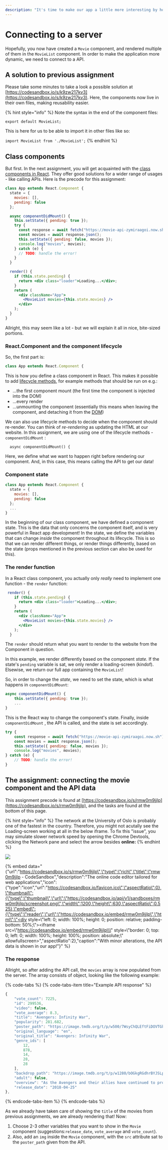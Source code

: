```yaml
---
description: "It's time to make our app a little more interesting by hooking it up to a server! \U0001F913"
---
```


# Connecting to a server

Hopefully, you now have created a `Movie` component, and rendered multiple of them in the `MovieList` component. In order to make the application more dynamic, we need to connect to a API.

## A solution to previous assignment

Please take some minutes to take a look a possible solution at [https://codesandbox.io/s/k9zw217kv3](https://codesandbox.io/s/k9zw217kv3). Here, the components now live in their own files, making reusability easier. 

{% hint style="info" %}
Note the syntax in the end of the component files:

`export default MovieList;`

This is here for us to be able to import it in other files like so:

`import MovieList from './MovieList';`
{% endhint %}

## Class components

But first. In the next assignment, you will get acquainted with the [class components in React](https://reactjs.org/docs/react-component.html). They offer good solutions for a wider range of usages - like calling APIs. Here is the precode for this assignment:

```jsx
class App extends React.Component {
  state = {
    movies: [],
    pending: false
  };

  async componentDidMount() {
    this.setState({ pending: true });
    try {
      const response = await fetch("https://movie-api-zymiraagoi.now.sh");
      const movies = await response.json();
      this.setState({ pending: false, movies });
      console.log("movies", movies);
    } catch (e) {
      // TODO: handle the error!
    }
  }

  render() {
    if (this.state.pending) {
      return <div class="loader">Loading...</div>;
    }
    return (
      <div className="App">
        <MovieList movies={this.state.movies} />
      </div>
    );
  }
}
```

Allright, this may seem like a lot - but we will explain it all in nice, bite-sized portions. 

### React.Component and the component lifecycle

So, the first part is:

```jsx
class App extends React.Component {
```

This is how you define a class component in React. This makes it possible to add [lifecycle methods](https://reactjs.org/docs/react-component.html#the-component-lifecycle), for example methods that should be run on e.g.:

* ...the first component mount \(the first time the component is injected into the DOM\)
* ...every render
* ...unmounting the component \(essentially this means when leaving the component, and detaching it from the [DOM](https://reactjs.org/docs/react-dom.html)\)

We can also use lifecycle methods to decide when the component should re-render. You can think of _re-rendering_ as updating the HTML at our website. In this assignment, we are using one of the lifecycle methods - `componentDidMount` :

```text
  async componentDidMount() {
```

Here, we define what we want to happen right before rendering our component. And, in this case, this means calling the API to get our data!

### Component state

```jsx
class App extends React.Component {
  state = {
    movies: [],
    pending: false
  };
  ...
}
```

In the beginning of our class component, we have defined a component state. This is the data that only concerns the component itself, and is very powerful in React app development! In the state, we define the variables that can change _inside_ the component throughout its lifecycle. This is so that we can render different things, or render things differently, based on the state \(props mentioned in the previous section can also be used for this\). 

### The render function

In a React class component, you actually only _really_ need to implement one function - the `render` function:

```jsx
 render() {
    if (this.state.pending) {
      return <div class="loader">Loading...</div>;
    }
    return (
      <div className="App">
        <MovieList movies={this.state.movies} />
      </div>
    );
  }
```

The `render` should return what you want to render to the website from the Component in question. 

In this example, we render differently based on the component _state._ If the state's `pending` variable is sat, we only render a loading-screen \(kindof\). Elsewise, we return our full app containing the `MovieList`!

So, in order to change the _state_, we need to set the state, which is what happens in `componentDidMount`:

```jsx
async componentDidMount() {
    this.setState({ pending: true });
    ...
}
```

This is the React way to change the component's state. Finally, inside `componentDidMount` , the API is called, and the state is set accordingly.

```javascript
try {
    const response = await fetch("https://movie-api-zymiraagoi.now.sh");
    const movies = await response.json();
    this.setState({ pending: false, movies });
    console.log("movies", movies);
} catch (e) {
    // TODO: handle the error!
}
```

## The assignment: connecting the movie component and the API data

This assignment precode is found at [https://codesandbox.io/s/rmw0m9jjlp](https://codesandbox.io/s/rmw0m9jjlp), and the tasks are found at the bottom of this page.

{% hint style="info" %}
The network at the University of Oslo is probably one of the fastest in the country. Therefore, you might not acutally see the Loading-screen working at all in the below iframe. To fix this "issue", you may simulate slower network speed by opening the Chrome Devtools, clicking the Network pane and select the arrow besides **online:**
{% endhint %}

![](.gitbook/assets/screen-shot-2018-09-17-at-19.23.54.png)

{% embed data="{\"url\":\"https://codesandbox.io/s/rmw0m9jjlp\",\"type\":\"rich\",\"title\":\"rmw0m9jjlp - CodeSandbox\",\"description\":\"The online code editor tailored for web applications\",\"icon\":{\"type\":\"icon\",\"url\":\"https://codesandbox.io/favicon.ico\",\"aspectRatio\":0},\"thumbnail\":{\"type\":\"thumbnail\",\"url\":\"https://codesandbox.io/api/v1/sandboxes/rmw0m9jjlp/screenshot.png\",\"width\":1200,\"height\":630,\"aspectRatio\":0.525},\"embed\":{\"type\":\"reader\",\"url\":\"https://codesandbox.io/embed/rmw0m9jjlp\",\"html\":\"<div style=\\\"left: 0; width: 100%; height: 0; position: relative; padding-bottom: 50%;\\\"><iframe src=\\\"https://codesandbox.io/embed/rmw0m9jjlp\\\" style=\\\"border: 0; top: 0; left: 0; width: 100%; height: 100%; position: absolute;\\\" allowfullscreen></iframe></div>\",\"aspectRatio\":2},\"caption\":\"With minor alterations, the API data is shown in our app!\"}" %}

### The response

Allright, so after adding the API call, the `movies` array is now populated from the server. The array consists of object, looking like the following example:

{% code-tabs %}
{% code-tabs-item title="Example API response" %}
```javascript
{
    "vote_count": 7225,
    "id": 299536,
    "video": false,
    "vote_average": 8.3,
    "title": "Avengers: Infinity War",
    "popularity": 281.682,
    "poster_path": "https://image.tmdb.org/t/p/w500/7WsyChQLEftFiDOVTGkv3hFpyyt.jpg",
    "original_language": "en",
    "original_title": "Avengers: Infinity War",
    "genre_ids": [
        12,
        878,
        14,
        28,
        28
    ],
    "backdrop_path": "https://image.tmdb.org/t/p/w1280/bOGkgRGdhrBYJSLpXaxhXVstddV.jpg",
    "adult": false,
    "overview": "As the Avengers and their allies have continued to protect the world from threats too large for any one hero to handle, a new danger has emerged from the cosmic shadows: Thanos. A despot of intergalactic infamy, his goal is to collect all six Infinity Stones, artifacts of unimaginable power, and use them to inflict his twisted will on all of reality. Everything the Avengers have fought for has led up to this moment - the fate of Earth and existence itself has never been more uncertain.",
    "release_date": "2018-04-25"
},

```
{% endcode-tabs-item %}
{% endcode-tabs %}

As we already have taken care of showing the `title` of the movies from previous assignments, we are already rendering that! Now:

1. Choose 2-3 other variables that you want to show in the `Movie` component \(suggestions:`release_date`, `vote_average` and `vote_count`\).
2. Also, add an `img` inside the `Movie` component, with the `src` attribute sat to the `poster_path` given from the API.

